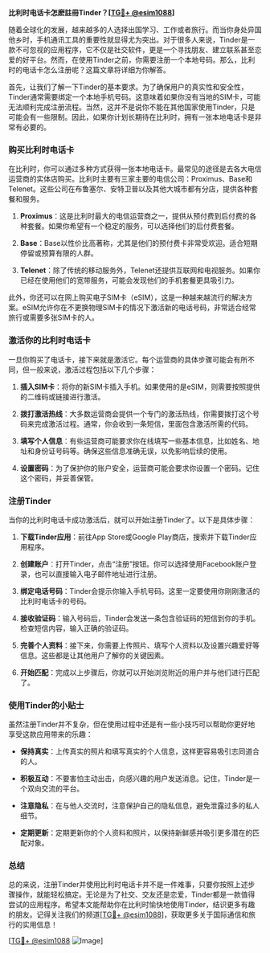 **比利时电话卡怎麽註冊Tinder？[[TG💪+ @esim1088](https://t.me/s/esim1088)]**

随着全球化的发展，越来越多的人选择出国学习、工作或者旅行。而当你身处异国他乡时，手机通讯工具的重要性就显得尤为突出。对于很多人来说，Tinder是一款不可忽视的应用程序，它不仅是社交软件，更是一个寻找朋友、建立联系甚至恋爱的好平台。然而，在使用Tinder之前，你需要注册一个本地号码。那么，比利时的电话卡怎么注册呢？这篇文章将详细为你解答。

首先，让我们了解一下Tinder的基本要求。为了确保用户的真实性和安全性，Tinder通常需要绑定一个本地手机号码。这意味着如果你没有当地的SIM卡，可能无法顺利完成注册流程。当然，这并不是说你不能在其他国家使用Tinder，只是可能会有一些限制。因此，如果你计划长期待在比利时，拥有一张本地电话卡是非常有必要的。

### **购买比利时电话卡**

在比利时，你可以通过多种方式获得一张本地电话卡。最常见的途径是去各大电信运营商的实体店购买。比利时主要有三家主要的电信公司：Proximus、Base和Telenet。这些公司在布鲁塞尔、安特卫普以及其他大城市都有分店，提供各种套餐和服务。

1. **Proximus**：这是比利时最大的电信运营商之一，提供从预付费到后付费的各种套餐。如果你希望有一个稳定的服务，可以选择他们的后付费套餐。
   
2. **Base**：Base以性价比高著称，尤其是他们的预付费卡非常受欢迎。适合短期停留或预算有限的人群。

3. **Telenet**：除了传统的移动服务外，Telenet还提供互联网和电视服务。如果你已经在使用他们的宽带服务，可能会发现他们的手机套餐更具吸引力。

此外，你还可以在网上购买电子SIM卡（eSIM），这是一种越来越流行的解决方案。eSIM允许你在不更换物理SIM卡的情况下激活新的电话号码，非常适合经常旅行或需要多张SIM卡的人。

### **激活你的比利时电话卡**

一旦你购买了电话卡，接下来就是激活它。每个运营商的具体步骤可能会有所不同，但一般来说，激活过程包括以下几个步骤：

1. **插入SIM卡**：将你的新SIM卡插入手机。如果使用的是eSIM，则需要按照提供的二维码或链接进行激活。

2. **拨打激活热线**：大多数运营商会提供一个专门的激活热线，你需要拨打这个号码来完成激活过程。通常，你会收到一条短信，里面包含激活所需的代码。

3. **填写个人信息**：有些运营商可能要求你在线填写一些基本信息，比如姓名、地址和身份证号码等。确保这些信息准确无误，以免影响后续的使用。

4. **设置密码**：为了保护你的账户安全，运营商可能会要求你设置一个密码。记住这个密码，并妥善保管。

### **注册Tinder**

当你的比利时电话卡成功激活后，就可以开始注册Tinder了。以下是具体步骤：

1. **下载Tinder应用**：前往App Store或Google Play商店，搜索并下载Tinder应用程序。

2. **创建账户**：打开Tinder，点击“注册”按钮。你可以选择使用Facebook账户登录，也可以直接输入电子邮件地址进行注册。

3. **绑定电话号码**：Tinder会提示你输入手机号码。这里一定要使用你刚刚激活的比利时电话卡的号码。

4. **接收验证码**：输入号码后，Tinder会发送一条包含验证码的短信到你的手机。检查短信内容，输入正确的验证码。

5. **完善个人资料**：接下来，你需要上传照片、填写个人资料以及设置兴趣爱好等信息。这些都是让其他用户了解你的关键因素。

6. **开始匹配**：完成以上步骤后，你就可以开始浏览附近的用户并与他们进行匹配了。

### **使用Tinder的小贴士**

虽然注册Tinder并不复杂，但在使用过程中还是有一些小技巧可以帮助你更好地享受这款应用带来的乐趣：

- **保持真实**：上传真实的照片和填写真实的个人信息，这样更容易吸引志同道合的人。
  
- **积极互动**：不要害怕主动出击，向感兴趣的用户发送消息。记住，Tinder是一个双向交流的平台。

- **注意隐私**：在与他人交流时，注意保护自己的隐私信息，避免泄露过多的私人细节。

- **定期更新**：定期更新你的个人资料和照片，以保持新鲜感并吸引更多潜在的匹配对象。

### **总结**

总的来说，注册Tinder并使用比利时电话卡并不是一件难事，只要你按照上述步骤操作，就能轻松搞定。无论是为了社交、交友还是恋爱，Tinder都是一款值得尝试的应用程序。希望本文能帮助你在比利时愉快地使用Tinder，结识更多有趣的朋友。记得关注我们的频道[[TG💪+ @esim1088](https://t.me/s/esim1088)]，获取更多关于国际通信和旅行的实用信息！

[[TG💪+ @esim1088](https://t.me/s/esim1088) ![Image](https://i.postimg.cc/4NQfJmqS/Snipaste-2025-05-13-00-14-12.png)]